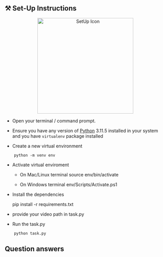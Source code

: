 ## ⚒️ Set-Up Instructions

<p align = "center"><img src = "./assets/doc_assets/setup.gif" height = 300 alt = "SetUp Icon"></p>

- Open your terminal / command prompt. 

    

    

- Ensure you have any version of [Python](https://www.python.org/downloads/)  3.11.5 installed in your system and you have `virtualenv` package installed

    
    


    

- Create a new virtual environment
```    
    python -m venv env
```    

- Activate virtual enviroment
    - On Mac/Linux
        terminal
        source env/bin/activate
        
    - On Windows
        terminal
        env/Scripts/Activate.ps1 
        
- Install the dependencies
    
    pip install -r requirements.txt
    
- provide your video path in task.py
  
- Run the task.py 
```
    python task.py 
```

## Question answers

